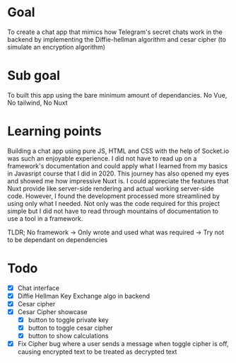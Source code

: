 # Goal 
To create a chat app that mimics how Telegram's secret chats work in the backend by implementing the Diffie-hellman algorithm and cesar cipher (to simulate an encryption algorithm)

# Sub goal
To built this app using the bare minimum amount of dependancies. No Vue, No tailwind, No Nuxt

# Learning points
Building a chat app using pure JS, HTML and CSS with the help of Socket.io was such an enjoyable experience. I did not have to read up on a framework's documentation and could apply what I learned from my basics in Javasript course that I did in 2020. This journey has also opened my eyes and showed me how impressive Nuxt is. I could appreciate the features that Nuxt provide like server-side rendering and actual working server-side code. However, I found the development processed more streamlined by using only what I needed. Not only was the code required for this project simple but I did not have to read through mountains of documentation to use a tool in a framework. 

TLDR; No framework -> Only wrote and used what was required -> Try not to be dependant on dependencies 


# Todo
- [x] Chat interface
- [x] Diffie Hellman Key Exchange algo in backend
- [x] Cesar cipher  
- [x] Cesar Cipher showcase
    - [x] button to toggle private key
    - [X] button to toggle cesar cipher
    - [x] button to show calculations
- [x] Fix Cipher bug where a user sends a message when toggle cipher is off, causing encrypted text to be treated as decrypted text

